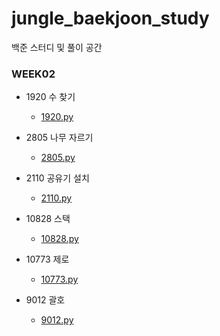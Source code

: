 # jungle_baekjoon_study
백준 스터디 및 풀이 공간

### WEEK02

* 1920 수 찾기
    - [1920.py](1920.py)

* 2805 나무 자르기
    - [2805.py](2805.py)

* 2110	공유기 설치
    - [2110.py](2110.py)

* 10828 스택
    - [10828.py](10828.py)

* 10773 제로
    - [10773.py](10773.py) 

* 9012 괄호
    - [9012.py](9012.py)